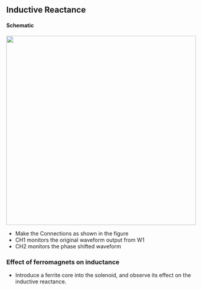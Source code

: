 Inductive Reactance
---
	
#### Schematic

<img src="https://fossasia.github.io/pslab-experiments/images/schematics/LR.svg" width=500 height=500>	

* Make the Connections as shown in the figure
* CH1 monitors the original waveform output from W1
* CH2 monitors the phase shifted waveform 

### Effect of ferromagnets on inductance
	
* Introduce a ferrite core into the solenoid, and observe its effect on the inductive reactance.<br>
	
